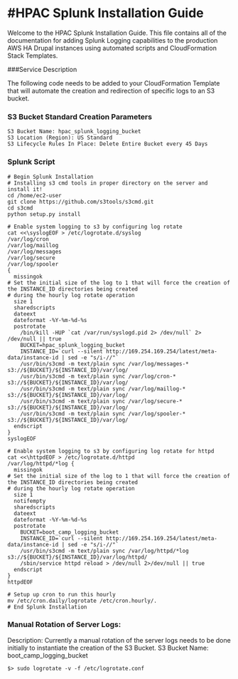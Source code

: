 #HPAC Splunk Installation Guide
======================

Welcome to the HPAC Splunk Installation Guide.  This file contains all of the documentation for adding Splunk Logging capabilities to the production AWS HA Drupal instances using automated scripts and CloudFormation Stack Templates.

###Service Description

The following code needs to be added to your CloudFormation Template that will automate the creation and redirection of specific logs to an S3 bucket.

### S3 Bucket Standard Creation Parameters
```
S3 Bucket Name: hpac_splunk_logging_bucket
S3 Location (Region): US Standard
S3 Lifecycle Rules In Place: Delete Entire Bucket every 45 Days
```

### Splunk Script

```
# Begin Splunk Installation
# Installing s3 cmd tools in proper directory on the server and install it!
cd /home/ec2-user
git clone https://github.com/s3tools/s3cmd.git
cd s3cmd
python setup.py install

# Enable system logging to s3 by configuring log rotate
cat <<\syslogEOF > /etc/logrotate.d/syslog
/var/log/cron
/var/log/maillog
/var/log/messages
/var/log/secure
/var/log/spooler
{
  missingok
# Set the initial size of the log to 1 that will force the creation of the INSTANCE_ID directories being created
# during the hourly log rotate operation
  size 1
  sharedscripts
  dateext
  dateformat -%Y-%m-%d-%s
  postrotate
    /bin/kill -HUP `cat /var/run/syslogd.pid 2> /dev/null` 2> /dev/null || true
    BUCKET=hpac_splunk_logging_bucket
    INSTANCE_ID=`curl --silent http://169.254.169.254/latest/meta-data/instance-id | sed -e "s/i-//"`
    /usr/bin/s3cmd -m text/plain sync /var/log/messages-* s3://${BUCKET}/${INSTANCE_ID}/var/log/
    /usr/bin/s3cmd -m text/plain sync /var/log/cron-* s3://${BUCKET}/${INSTANCE_ID}/var/log/
    /usr/bin/s3cmd -m text/plain sync /var/log/maillog-* s3://${BUCKET}/${INSTANCE_ID}/var/log/
    /usr/bin/s3cmd -m text/plain sync /var/log/secure-* s3://${BUCKET}/${INSTANCE_ID}/var/log/
    /usr/bin/s3cmd -m text/plain sync /var/log/spooler-* s3://${BUCKET}/${INSTANCE_ID}/var/log/
  endscript
}
syslogEOF

# Enable system logging to s3 by configuring log rotate for httpd
cat <<\httpdEOF > /etc/logrotate.d/httpd
/var/log/httpd/*log {
  missingok
# Set the initial size of the log to 1 that will force the creation of the INSTANCE_ID directories being created
# during the hourly log rotate operation
  size 1
  notifempty
  sharedscripts
  dateext
  dateformat -%Y-%m-%d-%s
  postrotate
    BUCKET=boot_camp_logging_bucket
    INSTANCE_ID=`curl --silent http://169.254.169.254/latest/meta-data/instance-id | sed -e "s/i-//"`
    /usr/bin/s3cmd -m text/plain sync /var/log/httpd/*log s3://${BUCKET}/${INSTANCE_ID}/var/log/httpd/
    /sbin/service httpd reload > /dev/null 2>/dev/null || true
  endscript
}
httpdEOF

# Setup up cron to run this hourly 
mv /etc/cron.daily/logrotate /etc/cron.hourly/.
# End Splunk Installation

```

### Manual Rotation of Server Logs:
Description: Currently a manual rotation of the server logs needs to be done initially to instantiate the creation of the S3 Bucket.
S3 Bucket Name: boot_camp_logging_bucket

```
$> sudo logrotate -v -f /etc/logrotate.conf
```
